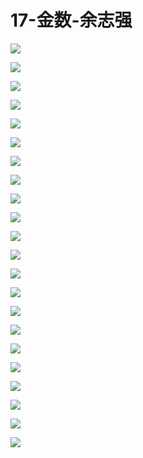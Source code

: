 # 17-金数-余志强

![](_media/17-金数-余志强-保研经验分享会.001.jpeg)

![](_media/17-金数-余志强-保研经验分享会.002.jpeg)

![](_media/17-金数-余志强-保研经验分享会.003.jpeg)

![](_media/17-金数-余志强-保研经验分享会.004.jpeg)

![](_media/17-金数-余志强-保研经验分享会.005.jpeg)

![](_media/17-金数-余志强-保研经验分享会.006.jpeg)

![](_media/17-金数-余志强-保研经验分享会.007.jpeg)

![](_media/17-金数-余志强-保研经验分享会.008.jpeg)

![](_media/17-金数-余志强-保研经验分享会.009.jpeg)

![](_media/17-金数-余志强-保研经验分享会.010.jpeg)

![](_media/17-金数-余志强-保研经验分享会.011.jpeg)

![](_media/17-金数-余志强-保研经验分享会.012.jpeg)

![](_media/17-金数-余志强-保研经验分享会.013.jpeg)

![](_media/17-金数-余志强-保研经验分享会.014.jpeg)

![](_media/17-金数-余志强-保研经验分享会.015.jpeg)

![](_media/17-金数-余志强-保研经验分享会.016.jpeg)

![](_media/17-金数-余志强-保研经验分享会.017.jpeg)

![](_media/17-金数-余志强-保研经验分享会.018.jpeg)

![](_media/17-金数-余志强-保研经验分享会.019.jpeg)

![](_media/17-金数-余志强-保研经验分享会.020.jpeg)

![](_media/17-金数-余志强-保研经验分享会.021.jpeg)

![](_media/17-金数-余志强-保研经验分享会.022.jpeg)

